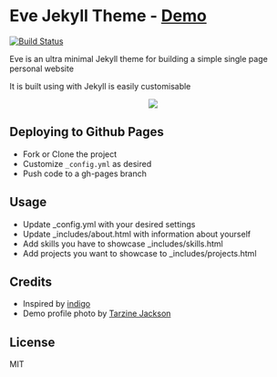 # Eve Jekyll Theme - <a href="http://jibolash.github.io/Eve/">Demo</a>

 <a href="https://travis-ci.org/jibolash/Eve"><img src="https://travis-ci.org/jibolash/Eve.svg?branch=gh-pages" alt="Build Status" /></a>

Eve is an ultra minimal Jekyll theme for building a simple single page personal website

It is built using with Jekyll is easily customisable

<p align="center">
    <img src="https://preview.ibb.co/ditr6J/Screen_Shot_2018_05_14_at_6_27_06_PM.png" />
</p>


## Deploying to Github Pages
- Fork or Clone the project
- Customize `_config.yml` as desired
- Push code to a gh-pages branch

## Usage

- Update _config.yml with your desired settings
- Update _includes/about.html with information about yourself
- Add skills you have to showcase _includes/skills.html  
- Add projects you want to showcase to _includes/projects.html 

## Credits

- Inspired by <a href="https://github.com/sergiokopplin/indigo">indigo</a>
- Demo profile photo by <a href="https://www.pexels.com/photo/woman-wearing-eyeglasses-773371/">Tarzine Jackson</a>

## License

MIT
